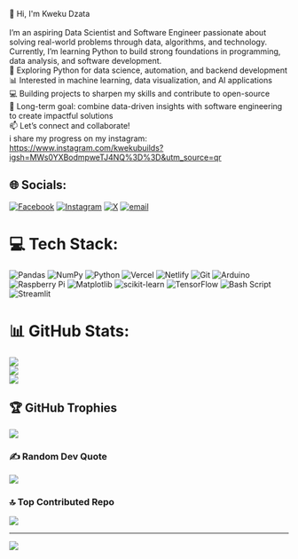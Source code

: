 👋 Hi, I'm Kweku Dzata<br><br>I’m an aspiring Data Scientist and Software Engineer passionate about solving real-world problems through data, algorithms, and technology. Currently, I’m learning Python to build strong foundations in programming, data analysis, and software development.<br>🌱 Exploring Python for data science, automation, and backend development<br>📊 Interested in machine learning, data visualization, and AI applications<br>💻 Building projects to sharpen my skills and contribute to open-source<br>🚀 Long-term goal: combine data-driven insights with software engineering to create impactful solutions<br>📫 Let’s connect and collaborate!<br>i share my progress on my instagram: https://www.instagram.com/kwekubuilds?igsh=MWs0YXBodmpweTJ4NQ%3D%3D&utm_source=qr 


## 🌐 Socials:
[![Facebook](https://img.shields.io/badge/Facebook-%231877F2.svg?logo=Facebook&logoColor=white)](https://facebook.com/kwekudzata) [![Instagram](https://img.shields.io/badge/Instagram-%23E4405F.svg?logo=Instagram&logoColor=white)](https://instagram.com/kwekudzata) [![X](https://img.shields.io/badge/X-black.svg?logo=X&logoColor=white)](https://x.com/kwekudzata) [![email](https://img.shields.io/badge/Email-D14836?logo=gmail&logoColor=white)](mailto:dzataemmanuel2@gmail.com) 

# 💻 Tech Stack:
![Pandas](https://img.shields.io/badge/pandas-%23150458.svg?style=flat&logo=pandas&logoColor=white) ![NumPy](https://img.shields.io/badge/numpy-%23013243.svg?style=flat&logo=numpy&logoColor=white) ![Python](https://img.shields.io/badge/python-3670A0?style=flat&logo=python&logoColor=ffdd54) ![Vercel](https://img.shields.io/badge/vercel-%23000000.svg?style=flat&logo=vercel&logoColor=white) ![Netlify](https://img.shields.io/badge/netlify-%23000000.svg?style=flat&logo=netlify&logoColor=#00C7B7) ![Git](https://img.shields.io/badge/git-%23F05033.svg?style=flat&logo=git&logoColor=white) ![Arduino](https://img.shields.io/badge/-Arduino-00979D?style=flat&logo=Arduino&logoColor=white) ![Raspberry Pi](https://img.shields.io/badge/-Raspberry_Pi-C51A4A?style=flat&logo=Raspberry-Pi) ![Matplotlib](https://img.shields.io/badge/Matplotlib-%23ffffff.svg?style=flat&logo=Matplotlib&logoColor=black) ![scikit-learn](https://img.shields.io/badge/scikit--learn-%23F7931E.svg?style=flat&logo=scikit-learn&logoColor=white) ![TensorFlow](https://img.shields.io/badge/TensorFlow-%23FF6F00.svg?style=flat&logo=TensorFlow&logoColor=white) ![Bash Script](https://img.shields.io/badge/bash_script-%23121011.svg?style=flat&logo=gnu-bash&logoColor=white) ![Streamlit](https://img.shields.io/badge/Streamlit-%23FE4B4B.svg?style=flat&logo=streamlit&logoColor=white)
# 📊 GitHub Stats:
![](https://github-readme-stats.vercel.app/api?username=just-bugs&theme=tokyonight&hide_border=false&include_all_commits=false&count_private=false)<br/>
![](https://nirzak-streak-stats.vercel.app/?user=just-bugs&theme=tokyonight&hide_border=false)<br/>
![](https://github-readme-stats.vercel.app/api/top-langs/?username=just-bugs&theme=tokyonight&hide_border=false&include_all_commits=false&count_private=false&layout=compact)

## 🏆 GitHub Trophies
![](https://github-profile-trophy.vercel.app/?username=just-bugs&theme=tokyonight&no-frame=false&no-bg=true&margin-w=4)

### ✍️ Random Dev Quote
![](https://quotes-github-readme.vercel.app/api?type=horizontal&theme=tokyonight)

### 🔝 Top Contributed Repo
![](https://github-contributor-stats.vercel.app/api?username=just-bugs&limit=5&theme=tokyonight&combine_all_yearly_contributions=true)

---
[![](https://visitcount.itsvg.in/api?id=just-bugs&icon=0&color=0)](https://visitcount.itsvg.in)

<!-- Proudly created with GPRM ( https://gprm.itsvg.in ) -->

